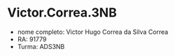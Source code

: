 # Victor.Correa.3NB

- nome completo: Victor Hugo Correa da Silva Correa
- RA: 91779
- Turma: ADS3NB